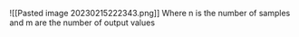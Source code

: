 ![[Pasted image 20230215222343.png]]
Where n is the number of samples and m are the number of output values